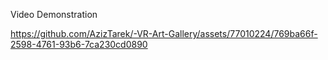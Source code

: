 Video Demonstration


https://github.com/AzizTarek/-VR-Art-Gallery/assets/77010224/769ba66f-2598-4761-93b6-7ca230cd0890


